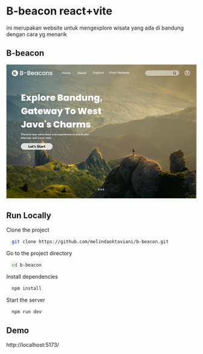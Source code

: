 # B-beacon react+vite

ini merupakan website untuk mengexplore wisata yang ada di bandung dengan cara yg menarik

## B-beacon

![App Screenshot](./src/assets/b-beacon.png)

## Run Locally

Clone the project

```bash
  git clone https://github.com/melindaoktaviani/b-beacon.git
```

Go to the project directory

```bash
  cd b-beacon
```

Install dependencies

```bash
  npm install
```

Start the server

```bash
  npm run dev
```

## Demo

http://localhost:5173/
